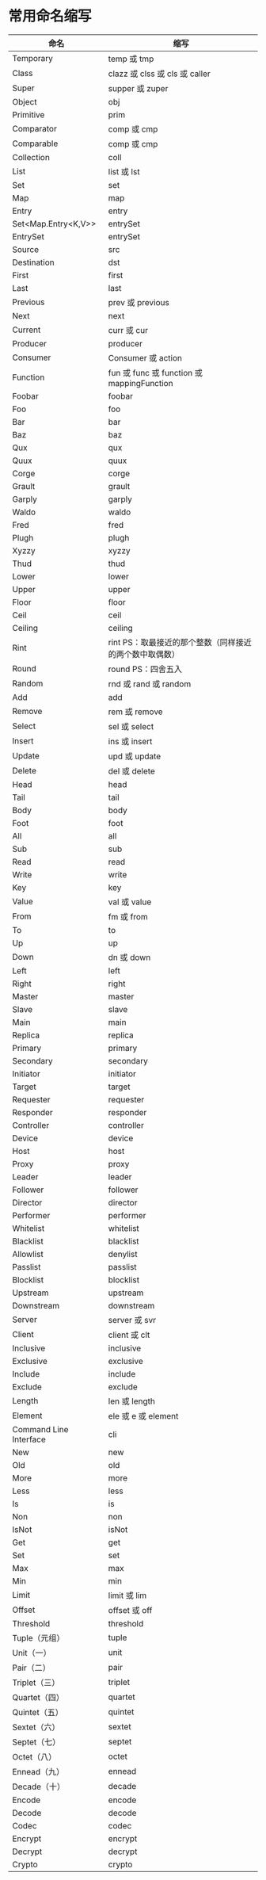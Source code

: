 # 常用命名缩写



| 命名                   | 缩写                                                         |
| ---------------------- | ------------------------------------------------------------ |
| Temporary              | temp 或 tmp                                                  |
| Class                  | clazz 或 clss 或 cls 或 caller                               |
| Super                  | supper 或 zuper                                              |
| Object                 | obj                                                          |
| Primitive              | prim                                                         |
| Comparator             | comp 或 cmp                                                  |
| Comparable             | comp 或 cmp                                                  |
| Collection             | coll                                                         |
| List                   | list 或 lst                                                  |
| Set                    | set                                                          |
| Map                    | map                                                          |
| Entry                  | entry                                                        |
| Set<Map.Entry<K,V>>    | entrySet                                                     |
| EntrySet               | entrySet                                                     |
| Source                 | src                                                          |
| Destination            | dst                                                          |
| First                  | first                                                        |
| Last                   | last                                                         |
| Previous               | prev 或 previous                                             |
| Next                   | next                                                         |
| Current                | curr 或 cur                                                  |
| Producer               | producer                                                     |
| Consumer               | Consumer 或 action                                           |
| Function               | fun 或 func 或 function 或 mappingFunction                   |
| Foobar                 | foobar                                                       |
| Foo                    | foo                                                          |
| Bar                    | bar                                                          |
| Baz                    | baz                                                          |
| Qux                    | qux                                                          |
| Quux                   | quux                                                         |
| Corge                  | corge                                                        |
| Grault                 | grault                                                       |
| Garply                 | garply                                                       |
| Waldo                  | waldo                                                        |
| Fred                   | fred                                                         |
| Plugh                  | plugh                                                        |
| Xyzzy                  | xyzzy                                                        |
| Thud                   | thud                                                         |
| Lower                  | lower                                                        |
| Upper                  | upper                                                        |
| Floor                  | floor                                                        |
| Ceil                   | ceil                                                         |
| Ceiling                | ceiling                                                      |
| Rint                   | rint          PS：取最接近的那个整数（同样接近的两个数中取偶数） |
| Round                  | round      PS：四舍五入                                      |
| Random                 | rnd 或 rand 或 random                                        |
| Add                    | add                                                          |
| Remove                 | rem 或 remove                                                |
| Select                 | sel 或 select                                                |
| Insert                 | ins 或 insert                                                |
| Update                 | upd 或 update                                                |
| Delete                 | del 或 delete                                                |
| Head                   | head                                                         |
| Tail                   | tail                                                         |
| Body                   | body                                                         |
| Foot                   | foot                                                         |
| All                    | all                                                          |
| Sub                    | sub                                                          |
| Read                   | read                                                         |
| Write                  | write                                                        |
| Key                    | key                                                          |
| Value                  | val 或 value                                                 |
| From                   | fm 或 from                                                   |
| To                     | to                                                           |
| Up                     | up                                                           |
| Down                   | dn 或 down                                                   |
| Left                   | left                                                         |
| Right                  | right                                                        |
| Master                 | master                                                       |
| Slave                  | slave                                                        |
| Main                   | main                                                         |
| Replica                | replica                                                      |
| Primary                | primary                                                      |
| Secondary              | secondary                                                    |
| Initiator              | initiator                                                    |
| Target                 | target                                                       |
| Requester              | requester                                                    |
| Responder              | responder                                                    |
| Controller             | controller                                                   |
| Device                 | device                                                       |
| Host                   | host                                                         |
| Proxy                  | proxy                                                        |
| Leader                 | leader                                                       |
| Follower               | follower                                                     |
| Director               | director                                                     |
| Performer              | performer                                                    |
| Whitelist              | whitelist                                                    |
| Blacklist              | blacklist                                                    |
| Allowlist              | denylist                                                     |
| Passlist               | passlist                                                     |
| Blocklist              | blocklist                                                    |
| Upstream               | upstream                                                     |
| Downstream             | downstream                                                   |
| Server                 | server 或 svr                                                |
| Client                 | client 或 clt                                                |
| Inclusive              | inclusive                                                    |
| Exclusive              | exclusive                                                    |
| Include                | include                                                      |
| Exclude                | exclude                                                      |
| Length                 | len 或 length                                                |
| Element                | ele 或 e 或 element                                          |
| Command Line Interface | cli                                                          |
| New                    | new                                                          |
| Old                    | old                                                          |
| More                   | more                                                         |
| Less                   | less                                                         |
| Is                     | is                                                           |
| Non                    | non                                                          |
| IsNot                  | isNot                                                        |
| Get                    | get                                                          |
| Set                    | set                                                          |
| Max                    | max                                                          |
| Min                    | min                                                          |
| Limit                  | limit 或 lim                                                 |
| Offset                 | offset 或 off                                                |
| Threshold              | threshold                                                    |
| Tuple（元组）          | tuple                                                        |
| Unit（一）             | unit                                                         |
| Pair（二）             | pair                                                         |
| Triplet（三）          | triplet                                                      |
| Quartet（四）          | quartet                                                      |
| Quintet（五）          | quintet                                                      |
| Sextet（六）           | sextet                                                       |
| Septet（七）           | septet                                                       |
| Octet（八）            | octet                                                        |
| Ennead（九）           | ennead                                                       |
| Decade（十）           | decade                                                       |
| Encode                 | encode                                                       |
| Decode                 | decode                                                       |
| Codec                  | codec                                                        |
| Encrypt                | encrypt                                                      |
| Decrypt                | decrypt                                                      |
| Crypto                 | crypto                                                       |

